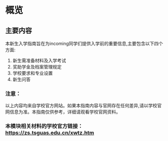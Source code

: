 # 概览
## 主要内容
本新生入学指南旨在为incoming同学们提供入学前的重要信息,主要包含以下四个方面:
1. 新生需准备材料及入学考试
2. 奖助学金及档案管理规定
3. 学校要求和专业设置
4. 新生问答

### 注意：
以上内容均来自学校官方网站。如果本指南内容与官网存在任何差异,请以学校官网信息为准。本指南仅供参考，详细请观看学校官网资料。
### 本模块相关材料的学校官方链接：https://zs.tsguas.edu.cn/xwtz.htm
